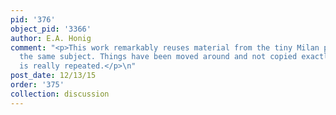```yaml
---
pid: '376'
object_pid: '3366'
author: E.A. Honig
comment: "<p>This work remarkably reuses material from the tiny Milan painting of
  the same subject. Things have been moved around and not copied exactly but much
  is really repeated.</p>\n"
post_date: 12/13/15
order: '375'
collection: discussion
---
```

